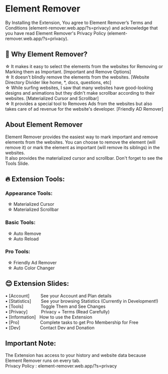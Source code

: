 # Element Remover
By Installing the Extension, You agree to Element Remover’s Terms and Conditions (element-remover.web.app/?s=privacy) and
acknowledge that you have read Element Remover's Privacy Policy (element-remover.web.app/?s=privacy).

## 🤔 Why Element Remover?
☆ It makes it easy to select the elements from the websites for Removing or Marking them as Important. [Important and Remove Options]<br>
☆ It doesn't blindly remove the elements from the websites. [Website Directory Divider like home, *, docs, questions, etc]<br>
☆ While surfing websites, I saw that many websites have good-looking designs and animations but they didn't make scrollbar according to their websites. [Materialized Cursor and Scrollbar]<br>
☆ It provides a special tool to Removes Ads from the websites but also takes care of ad revenue for the website's developer. [Friendly AD Remover]<br>

## About Element Remover
Element Remover provides the easiest way to mark important and remove elements from the websites. You can choose to remove the element (will remove it) or mark the element as important (will remove its siblings) in the websites. 
<br>It also provides the materialized cursor and scrollbar. Don't forget to see the Tools Slide.

## 🔥 Extension Tools:
### Appearance Tools:
&nbsp;&nbsp;☆ Materialized Cursor<br>
&nbsp;&nbsp;☆ Materialized Scrollbar<br>

### Basic Tools:
&nbsp;&nbsp;☆ Auto Remove<br>
&nbsp;&nbsp;☆ Auto Reload<br>

### Pro Tools:
&nbsp;&nbsp;☆ Friendly Ad Remover<br>
&nbsp;&nbsp;☆ Auto Color Changer<br>

## 😊 Extension Slides:
• [Account]&nbsp;&nbsp;&nbsp;&nbsp;&nbsp;&nbsp;&nbsp;&nbsp;&nbsp;See your Account and Plan details<br>
• [Statistics]&nbsp;&nbsp;&nbsp;&nbsp;&nbsp;&nbsp;&nbsp;&nbsp;See your browsing Statistics (Currently in Development!)<br>
• [Tools]&nbsp;&nbsp;&nbsp;&nbsp;&nbsp;&nbsp;&nbsp;&nbsp;&nbsp;&nbsp;&nbsp;&nbsp;&nbsp;&nbsp;Toggle Them and See Changes<br>
• [Privacy]&nbsp;&nbsp;&nbsp;&nbsp;&nbsp;&nbsp;&nbsp;&nbsp;&nbsp;&nbsp;&nbsp;Privacy + Terms (Read Carefully)<br>
• [Information]&nbsp;&nbsp;&nbsp;How to use the Extension<br>
• [Pro]&nbsp;&nbsp;&nbsp;&nbsp;&nbsp;&nbsp;&nbsp;&nbsp;&nbsp;&nbsp;&nbsp;&nbsp;&nbsp;&nbsp;&nbsp;&nbsp;&nbsp;Complete tasks to get Pro Membership for Free<br>
• [Dev]&nbsp;&nbsp;&nbsp;&nbsp;&nbsp;&nbsp;&nbsp;&nbsp;&nbsp;&nbsp;&nbsp;&nbsp;&nbsp;&nbsp;&nbsp;&nbsp;Contact Dev and Donation<br>

## Important Note:
  The Extension has access to your history and website data because Element Remover runs on every tab.<br>
  Privacy Policy : element-remover.web.app/?s=privacy
